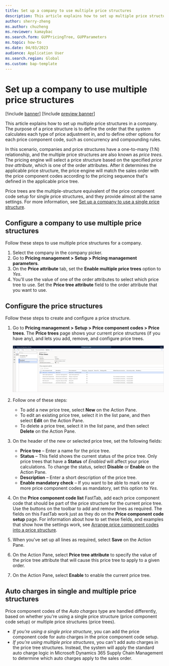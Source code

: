 ```yaml
---
title: Set up a company to use multiple price structures
description: This article explains how to set up multiple price structures in a company.
author: sherry-zheng
ms.author: chuzheng
ms.reviewer: kamaybac
ms.search.form: GUPPricingTree, GUPParameters
ms.topic: how-to
ms.date: 04/03/2023
audience: Application User
ms.search.region: Global
ms.custom: bap-template
---
```


# Set up a company to use multiple price structures

[!include [banner](../includes/banner.md)]
[!include [preview banner](../includes/preview-banner.md)]
<!-- KFM: Preview until further notice -->

This article explains how to set up multiple price structures in a company. The purpose of a price structure is to define the order that the system calculates each type of price adjustment in, and to define other options for each price component code, such as concurrency and compounding rules.

In this scenario, companies and price structures have a one-to-many (1:N) relationship, and the multiple price structures are also known as *price trees*. The pricing engine will select a price structure based on the specified *price tree attribute*, which is one of the order attributes. After it determines the applicable price structure, the price engine will match the sales order with the price component codes according to the pricing sequence that's defined in the applicable price tree.

Price trees are the multiple-structure equivalent of the price component code setup for single price structures, and they provide almost all the same settings. For more information, see [Set up a company to use a single price structure](price-structure-single.md).

## Configure a company to use multiple price structures

Follow these steps to use multiple price structures for a company.

1. Select the company in the company picker.
1. Go to **Pricing management \> Setup \> Pricing management parameters**.
1. On the **Price attribute** tab, set the **Enable multiple price trees** option to *Yes*.
1. You'll use the value of one of the order attributes to select which price tree to use. Set the **Price tree attribute** field to the order attribute that you want to use.

## Configure the price structures

Follow these steps to create and configure a price structure.

1. Go to **Pricing management \> Setup \> Price component codes \> Price trees**. The **Price trees** page shows your current price structures (if you have any), and lets you add, remove, and configure price trees.

    [<img src="media/price-trees-setup.png" alt="Current price structures on the Price trees page." title="Current price structures on the Price trees page" width="720" />](media/price-trees-setup.png#lightbox)

1. Follow one of these steps:

    - To add a new price tree, select **New** on the Action Pane.
    - To edit an existing price tree, select it in the list pane, and then select **Edit** on the Action Pane.
    - To delete a price tree, select it in the list pane, and then select **Delete** on the Action Pane.

1. On the header of the new or selected price tree, set the following fields:

    - **Price tree** – Enter a name for the price tree.
    - **Status** – This field shows the current status of the price tree. Only price trees that have a **Status** of *Enabled* will affect your price calculations. To change the status, select **Disable** or **Enable** on the Action Pane.
    - **Description** – Enter a short description of the price tree.
    - **Enable mandatory check** – If you want to be able to mark one or more price component codes as mandatory, set this option to *Yes*.

1. On the **Price component code list** FastTab, add each price component code that should be part of the price structure for the current price tree. Use the buttons on the toolbar to add and remove lines as required. The fields on this FastTab work just as they do on the **Price component code setup** page. For information about how to set these fields, and examples that show how the settings work, see [Arrange price component codes into a price structure](price-structure-details.md).
1. When you've set up all lines as required, select **Save** on the Action Pane.
1. On the Action Pane, select **Price tree attribute** to specify the value of the price tree attribute that will cause this price tree to apply to a given order.
1. On the Action Pane, select **Enable** to enable the current price tree.

## Auto charges in single and multiple price structures

Price component codes of the *Auto charges* type are handled differently, based on whether you're using a single price structure (price component code setup) or multiple price structures (price trees).

- *If you're using a single price structure*, you can add the price component code for auto charges in the price component code setup.
- *If you're using multiple price structures*, you can't add auto charges in the price tree structures. Instead, the system will apply the standard auto charge logic in Microsoft Dynamics 365 Supply Chain Management to determine which auto charges apply to the sales order.
